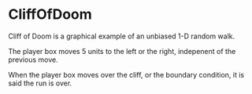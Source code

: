CliffOfDoom
===========

Cliff of Doom is a graphical example of an unbiased 1-D random walk.

The player box moves 5 units to the left or the right, indepenent of the previous move.

When the player box moves over the cliff, or the boundary condition, it is said the run is over.
